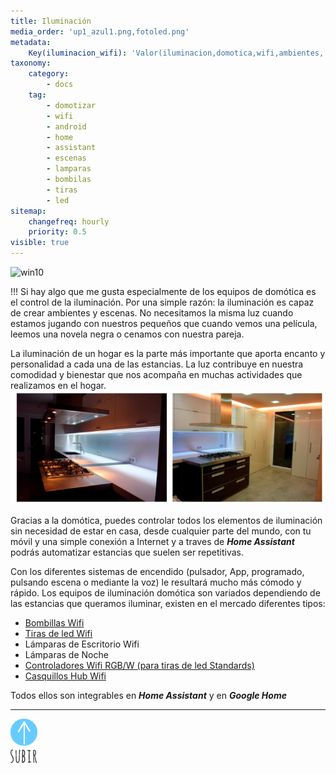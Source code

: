 ```yaml
---
title: Iluminación
media_order: 'up1_azul1.png,fotoled.png'
metadata:
    Key(iluminacion_wifi): 'Valor(iluminacion,domotica,wifi,ambientes, escenas,home, assistant,bombillas,tiras,led,controladores,hud)'
taxonomy:
    category:
        - docs
    tag:
        - domotizar
        - wifi
        - android
        - home
        - assistant
        - escenas
        - lamparas
        - bombilas
        - tiras
        - led
sitemap:
    changefreq: hourly
    priority: 0.5
visible: true
---
```


![win10](image://os-compat.png)


!!! Si hay algo que me gusta especialmente de los equipos de domótica es el control de la iluminación. Por una simple razón: la iluminación es capaz de crear ambientes y escenas. No necesitamos la misma luz cuando estamos jugando con nuestros pequeños que cuando vemos una película, leemos una novela negra o cenamos con nuestra pareja.

La iluminación de un hogar es la parte más importante que aporta encanto y personalidad a cada una de las estancias. La luz contribuye en nuestra comodidad y bienestar que nos acompaña en muchas actividades que realizamos en el hogar.
![](fotoled.png)

Gracias a la domótica, puedes controlar todos los elementos de iluminación sin necesidad de estar en casa, desde cualquier parte del mundo, con tu móvil y una simple conexión a Internet y a traves de _**Home Assistant**_ podrás automatizar estancias que suelen ser repetitivas.

Con los diferentes sistemas de encendido (pulsador, App, programado, pulsando escena o mediante la voz) le resultará mucho más cómodo  y rápido.
Los equipos de iluminación domótica son variados dependiendo de las estancias que queramos iluminar, existen en el mercado diferentes tipos:


- [Bombillas Wifi](https://domotizarmicasa.com/iluminacion/bombillas-wifi)
- [Tiras de led Wifi](https://domotizarmicasa.com/iluminacion/tiras-de-led)
- Lámparas de Escritorio Wifi
- Lámparas de Noche
- [Controladores Wifi RGB/W (para tiras de led Standards)](https://domotizarmicasa.com/iluminacion/tiras-de-led)
- [Casquillos Hub Wifi](https://domotizarmicasa.com/iluminacion/bombillas-wifi)


Todos ellos son integrables en _**Home Assistant**_ y en _**Google Home**_

---
[![](up1_azul1.png)](# "Volver al Inicio")